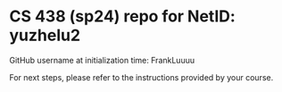 # CS 438 (sp24) repo for NetID: yuzhelu2

GitHub username at initialization time: FrankLuuuu

For next steps, please refer to the instructions provided by your course.
